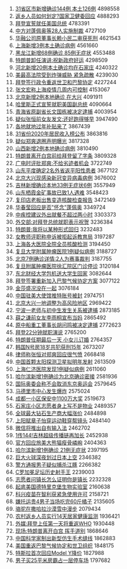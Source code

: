 1. [31省区市新增确诊144例 本土126例](http://www.baidu.com/baidu?cl=3&tn=SE_baiduhomet8_jmjb7mjw&rsv_dl=fyb_top&fr=top1000&wd=31%CA%A1%C7%F8%CA%D0%D0%C2%D4%F6%C8%B7%D5%EF144%C0%FD%20%B1%BE%CD%C1126%C0%FD) 4898558
1. [返乡人员如何划定?国家卫健委回应](http://www.baidu.com/baidu?cl=3&tn=SE_baiduhomet8_jmjb7mjw&rsv_dl=fyb_top&fr=top1000&wd=%B7%B5%CF%E7%C8%CB%D4%B1%C8%E7%BA%CE%BB%AE%B6%A8%3F%B9%FA%BC%D2%CE%C0%BD%A1%CE%AF%BB%D8%D3%A6) 4888293
1. [拜登宣誓就任美国总统](http://www.baidu.com/baidu?cl=3&tn=SE_baiduhomet8_jmjb7mjw&rsv_dl=fyb_top&fr=top1000&wd=%B0%DD%B5%C7%D0%FB%CA%C4%BE%CD%C8%CE%C3%C0%B9%FA%D7%DC%CD%B3) 4783391
1. [中方对蓬佩奥等28人实施制裁](http://www.baidu.com/baidu?cl=3&tn=SE_baiduhomet8_jmjb7mjw&rsv_dl=fyb_top&fr=top1000&wd=%D6%D0%B7%BD%B6%D4%C5%EE%C5%E5%B0%C2%B5%C828%C8%CB%CA%B5%CA%A9%D6%C6%B2%C3) 4727109
1. [华融公司原董事长赖小民二审获死刑](http://www.baidu.com/baidu?cl=3&tn=SE_baiduhomet8_jmjb7mjw&rsv_dl=fyb_top&fr=top1000&wd=%BB%AA%C8%DA%B9%AB%CB%BE%D4%AD%B6%AD%CA%C2%B3%A4%C0%B5%D0%A1%C3%F1%B6%FE%C9%F3%BB%F1%CB%C0%D0%CC) 4621543
1. [上海新增3例本土确诊病例](http://www.baidu.com/baidu?cl=3&tn=SE_baiduhomet8_jmjb7mjw&rsv_dl=fyb_top&fr=top1000&wd=%C9%CF%BA%A3%D0%C2%D4%F63%C0%FD%B1%BE%CD%C1%C8%B7%D5%EF%B2%A1%C0%FD) 4561660
1. [黑龙江新增68例确诊 85例无症状](http://www.baidu.com/baidu?cl=3&tn=SE_baiduhomet8_jmjb7mjw&rsv_dl=fyb_top&fr=top1000&wd=%BA%DA%C1%FA%BD%AD%D0%C2%D4%F668%C0%FD%C8%B7%D5%EF%2085%C0%FD%CE%DE%D6%A2%D7%B4) 4553488
1. [特朗普卸任演讲:祝新政府好运](http://www.baidu.com/baidu?cl=3&tn=SE_baiduhomet8_jmjb7mjw&rsv_dl=fyb_top&fr=top1000&wd=%CC%D8%C0%CA%C6%D5%D0%B6%C8%CE%D1%DD%BD%B2%3A%D7%A3%D0%C2%D5%FE%B8%AE%BA%C3%D4%CB) 4298509
1. [河北新增20例本土确诊均在石家庄](http://www.baidu.com/baidu?cl=3&tn=SE_baiduhomet8_jmjb7mjw&rsv_dl=fyb_top&fr=top1000&wd=%BA%D3%B1%B1%D0%C2%D4%F620%C0%FD%B1%BE%CD%C1%C8%B7%D5%EF%BE%F9%D4%DA%CA%AF%BC%D2%D7%AF) 4240322
1. [美最高法院受到炸弹威胁 紧急疏散](http://www.baidu.com/baidu?cl=3&tn=SE_baiduhomet8_jmjb7mjw&rsv_dl=fyb_top&fr=top1000&wd=%C3%C0%D7%EE%B8%DF%B7%A8%D4%BA%CA%DC%B5%BD%D5%A8%B5%AF%CD%FE%D0%B2%20%BD%F4%BC%B1%CA%E8%C9%A2) 4239030
1. [拜登签行政令重返世卫和巴黎协定](http://www.baidu.com/baidu?cl=3&tn=SE_baiduhomet8_jmjb7mjw&rsv_dl=fyb_top&fr=top1000&wd=%B0%DD%B5%C7%C7%A9%D0%D0%D5%FE%C1%EE%D6%D8%B7%B5%CA%C0%CE%C0%BA%CD%B0%CD%C0%E8%D0%AD%B6%A8) 4227244
1. [张文宏称上海疫情几周内可控制](http://www.baidu.com/baidu?cl=3&tn=SE_baiduhomet8_jmjb7mjw&rsv_dl=fyb_top&fr=top1000&wd=%D5%C5%CE%C4%BA%EA%B3%C6%C9%CF%BA%A3%D2%DF%C7%E9%BC%B8%D6%DC%C4%DA%BF%C9%BF%D8%D6%C6) 4153067
1. [北京新增2例本地确诊 在大兴](http://www.baidu.com/baidu?cl=3&tn=SE_baiduhomet8_jmjb7mjw&rsv_dl=fyb_top&fr=top1000&wd=%B1%B1%BE%A9%D0%C2%D4%F62%C0%FD%B1%BE%B5%D8%C8%B7%D5%EF%20%D4%DA%B4%F3%D0%CB) 4091911
1. [哈里斯正式宣誓就职美国副总统](http://www.baidu.com/baidu?cl=3&tn=SE_baiduhomet8_jmjb7mjw&rsv_dl=fyb_top&fr=top1000&wd=%B9%FE%C0%EF%CB%B9%D5%FD%CA%BD%D0%FB%CA%C4%BE%CD%D6%B0%C3%C0%B9%FA%B8%B1%D7%DC%CD%B3) 4090664
1. [青海省原副省长文国栋被决定逮捕](http://www.baidu.com/baidu?cl=3&tn=SE_baiduhomet8_jmjb7mjw&rsv_dl=fyb_top&fr=top1000&wd=%C7%E0%BA%A3%CA%A1%D4%AD%B8%B1%CA%A1%B3%A4%CE%C4%B9%FA%B6%B0%B1%BB%BE%F6%B6%A8%B4%FE%B2%B6) 4003954
1. [疑似张恒前女友发文:还好跑得够早](http://www.baidu.com/baidu?cl=3&tn=SE_baiduhomet8_jmjb7mjw&rsv_dl=fyb_top&fr=top1000&wd=%D2%C9%CB%C6%D5%C5%BA%E3%C7%B0%C5%AE%D3%D1%B7%A2%CE%C4%3A%BB%B9%BA%C3%C5%DC%B5%C3%B9%BB%D4%E7) 3947490
1. [各地就地过年补贴来了](http://www.baidu.com/baidu?cl=3&tn=SE_baiduhomet8_jmjb7mjw&rsv_dl=fyb_top&fr=top1000&wd=%B8%F7%B5%D8%BE%CD%B5%D8%B9%FD%C4%EA%B2%B9%CC%F9%C0%B4%C1%CB) 3867439
1. [31省份2020年居民收入榜公布](http://www.baidu.com/baidu?cl=3&tn=SE_baiduhomet8_jmjb7mjw&rsv_dl=fyb_top&fr=top1000&wd=31%CA%A1%B7%DD2020%C4%EA%BE%D3%C3%F1%CA%D5%C8%EB%B0%F1%B9%AB%B2%BC) 3863816
1. [疑似郑爽退圈声明曝光](http://www.baidu.com/baidu?cl=3&tn=SE_baiduhomet8_jmjb7mjw&rsv_dl=fyb_top&fr=top1000&wd=%D2%C9%CB%C6%D6%A3%CB%AC%CD%CB%C8%A6%C9%F9%C3%F7%C6%D8%B9%E2) 3817328
1. [山西新增2例本地确诊病例](http://www.baidu.com/baidu?cl=3&tn=SE_baiduhomet8_jmjb7mjw&rsv_dl=fyb_top&fr=top1000&wd=%C9%BD%CE%F7%D0%C2%D4%F62%C0%FD%B1%BE%B5%D8%C8%B7%D5%EF%B2%A1%C0%FD) 3810490
1. [特朗普离开白宫前给拜登留了字条](http://www.baidu.com/baidu?cl=3&tn=SE_baiduhomet8_jmjb7mjw&rsv_dl=fyb_top&fr=top1000&wd=%CC%D8%C0%CA%C6%D5%C0%EB%BF%AA%B0%D7%B9%AC%C7%B0%B8%F8%B0%DD%B5%C7%C1%F4%C1%CB%D7%D6%CC%F5) 3809328
1. [广电时评批郑爽:不给劣迹者机会](http://www.baidu.com/baidu?cl=3&tn=SE_baiduhomet8_jmjb7mjw&rsv_dl=fyb_top&fr=top1000&wd=%B9%E3%B5%E7%CA%B1%C6%C0%C5%FA%D6%A3%CB%AC%3A%B2%BB%B8%F8%C1%D3%BC%A3%D5%DF%BB%FA%BB%E1) 3722749
1. [山东平度确定2名外省返平阳性患者](http://www.baidu.com/baidu?cl=3&tn=SE_baiduhomet8_jmjb7mjw&rsv_dl=fyb_top&fr=top1000&wd=%C9%BD%B6%AB%C6%BD%B6%C8%C8%B7%B6%A82%C3%FB%CD%E2%CA%A1%B7%B5%C6%BD%D1%F4%D0%D4%BB%BC%D5%DF) 3677122
1. [北京大兴现感染新冠变异病毒病例](http://www.baidu.com/baidu?cl=3&tn=SE_baiduhomet8_jmjb7mjw&rsv_dl=fyb_top&fr=top1000&wd=%B1%B1%BE%A9%B4%F3%D0%CB%CF%D6%B8%D0%C8%BE%D0%C2%B9%DA%B1%E4%D2%EC%B2%A1%B6%BE%B2%A1%C0%FD) 3676002
1. [吉林新增确诊本地33例无症状6例](http://www.baidu.com/baidu?cl=3&tn=SE_baiduhomet8_jmjb7mjw&rsv_dl=fyb_top&fr=top1000&wd=%BC%AA%C1%D6%D0%C2%D4%F6%C8%B7%D5%EF%B1%BE%B5%D833%C0%FD%CE%DE%D6%A2%D7%B46%C0%FD) 3557949
1. [山东栖霞金矿事故已致1人遇难](http://www.baidu.com/baidu?cl=3&tn=SE_baiduhomet8_jmjb7mjw&rsv_dl=fyb_top&fr=top1000&wd=%C9%BD%B6%AB%C6%DC%CF%BC%BD%F0%BF%F3%CA%C2%B9%CA%D2%D1%D6%C21%C8%CB%D3%F6%C4%D1) 3548423
1. [复印店老板出售变造核酸检查报告](http://www.baidu.com/baidu?cl=3&tn=SE_baiduhomet8_jmjb7mjw&rsv_dl=fyb_top&fr=top1000&wd=%B8%B4%D3%A1%B5%EA%C0%CF%B0%E5%B3%F6%CA%DB%B1%E4%D4%EC%BA%CB%CB%E1%BC%EC%B2%E9%B1%A8%B8%E6) 3472149
1. [华春莹回应是否"怀念"蓬佩奥](http://www.baidu.com/baidu?cl=3&tn=SE_baiduhomet8_jmjb7mjw&rsv_dl=fyb_top&fr=top1000&wd=%BB%AA%B4%BA%D3%A8%BB%D8%D3%A6%CA%C7%B7%F1%22%BB%B3%C4%EE%22%C5%EE%C5%E5%B0%C2) 3349724
1. [中疾控建议外出就餐不超过两小时](http://www.baidu.com/baidu?cl=3&tn=SE_baiduhomet8_jmjb7mjw&rsv_dl=fyb_top&fr=top1000&wd=%D6%D0%BC%B2%BF%D8%BD%A8%D2%E9%CD%E2%B3%F6%BE%CD%B2%CD%B2%BB%B3%AC%B9%FD%C1%BD%D0%A1%CA%B1) 3303373
1. [外交部:对拜登总统就职表示祝贺](http://www.baidu.com/baidu?cl=3&tn=SE_baiduhomet8_jmjb7mjw&rsv_dl=fyb_top&fr=top1000&wd=%CD%E2%BD%BB%B2%BF%3A%B6%D4%B0%DD%B5%C7%D7%DC%CD%B3%BE%CD%D6%B0%B1%ED%CA%BE%D7%A3%BA%D8) 3236384
1. [特朗普:我将以某种形式回归](http://www.baidu.com/baidu?cl=3&tn=SE_baiduhomet8_jmjb7mjw&rsv_dl=fyb_top&fr=top1000&wd=%CC%D8%C0%CA%C6%D5%3A%CE%D2%BD%AB%D2%D4%C4%B3%D6%D6%D0%CE%CA%BD%BB%D8%B9%E9) 3232483
1. [女教师评职称申诉被拒起诉教育局](http://www.baidu.com/baidu?cl=3&tn=SE_baiduhomet8_jmjb7mjw&rsv_dl=fyb_top&fr=top1000&wd=%C5%AE%BD%CC%CA%A6%C6%C0%D6%B0%B3%C6%C9%EA%CB%DF%B1%BB%BE%DC%C6%F0%CB%DF%BD%CC%D3%FD%BE%D6) 3197287
1. [上海各大医院全院全员核酸检测](http://www.baidu.com/baidu?cl=3&tn=SE_baiduhomet8_jmjb7mjw&rsv_dl=fyb_top&fr=top1000&wd=%C9%CF%BA%A3%B8%F7%B4%F3%D2%BD%D4%BA%C8%AB%D4%BA%C8%AB%D4%B1%BA%CB%CB%E1%BC%EC%B2%E2) 3194450
1. [复旦大学附属肿瘤医院1例疑似病例](http://www.baidu.com/baidu?cl=3&tn=SE_baiduhomet8_jmjb7mjw&rsv_dl=fyb_top&fr=top1000&wd=%B8%B4%B5%A9%B4%F3%D1%A7%B8%BD%CA%F4%D6%D7%C1%F6%D2%BD%D4%BA1%C0%FD%D2%C9%CB%C6%B2%A1%C0%FD) 3188727
1. [北京7例确诊详情:2人为赛事裁判](http://www.baidu.com/baidu?cl=3&tn=SE_baiduhomet8_jmjb7mjw&rsv_dl=fyb_top&fr=top1000&wd=%B1%B1%BE%A97%C0%FD%C8%B7%D5%EF%CF%EA%C7%E9%3A2%C8%CB%CE%AA%C8%FC%CA%C2%B2%C3%C5%D0) 3187755
1. [复旦附属肿瘤医院徐汇院区门诊停诊](http://www.baidu.com/baidu?cl=3&tn=SE_baiduhomet8_jmjb7mjw&rsv_dl=fyb_top&fr=top1000&wd=%B8%B4%B5%A9%B8%BD%CA%F4%D6%D7%C1%F6%D2%BD%D4%BA%D0%EC%BB%E3%D4%BA%C7%F8%C3%C5%D5%EF%CD%A3%D5%EF) 3120184
1. [东北财经大学包机送大学生回家](http://www.baidu.com/baidu?cl=3&tn=SE_baiduhomet8_jmjb7mjw&rsv_dl=fyb_top&fr=top1000&wd=%B6%AB%B1%B1%B2%C6%BE%AD%B4%F3%D1%A7%B0%FC%BB%FA%CB%CD%B4%F3%D1%A7%C9%FA%BB%D8%BC%D2) 3082644
1. [拜登签署重新加入巴黎气候协定方案](http://www.baidu.com/baidu?cl=3&tn=SE_baiduhomet8_jmjb7mjw&rsv_dl=fyb_top&fr=top1000&wd=%B0%DD%B5%C7%C7%A9%CA%F0%D6%D8%D0%C2%BC%D3%C8%EB%B0%CD%C0%E8%C6%F8%BA%F2%D0%AD%B6%A8%B7%BD%B0%B8) 3077122
1. [金莎盛况没在一起](http://www.baidu.com/baidu?cl=3&tn=SE_baiduhomet8_jmjb7mjw&rsv_dl=fyb_top&fr=top1000&wd=%BD%F0%C9%AF%CA%A2%BF%F6%C3%BB%D4%DA%D2%BB%C6%F0) 3076184
1. [中国驻美大使馆推特账号被封](http://www.baidu.com/baidu?cl=3&tn=SE_baiduhomet8_jmjb7mjw&rsv_dl=fyb_top&fr=top1000&wd=%D6%D0%B9%FA%D7%A4%C3%C0%B4%F3%CA%B9%B9%DD%CD%C6%CC%D8%D5%CB%BA%C5%B1%BB%B7%E2) 2974751
1. [北京大兴一地调整为高风险地区](http://www.baidu.com/baidu?cl=3&tn=SE_baiduhomet8_jmjb7mjw&rsv_dl=fyb_top&fr=top1000&wd=%B1%B1%BE%A9%B4%F3%D0%CB%D2%BB%B5%D8%B5%F7%D5%FB%CE%AA%B8%DF%B7%E7%CF%D5%B5%D8%C7%F8) 2969422
1. [宁波一老师与初中生发生关系被逮捕](http://www.baidu.com/baidu?cl=3&tn=SE_baiduhomet8_jmjb7mjw&rsv_dl=fyb_top&fr=top1000&wd=%C4%FE%B2%A8%D2%BB%C0%CF%CA%A6%D3%EB%B3%F5%D6%D0%C9%FA%B7%A2%C9%FA%B9%D8%CF%B5%B1%BB%B4%FE%B2%B6) 2873185
1. [薛之谦前女友李雨桐宣布当妈](http://www.baidu.com/baidu?cl=3&tn=SE_baiduhomet8_jmjb7mjw&rsv_dl=fyb_top&fr=top1000&wd=%D1%A6%D6%AE%C7%AB%C7%B0%C5%AE%D3%D1%C0%EE%D3%EA%CD%A9%D0%FB%B2%BC%B5%B1%C2%E8) 2865492
1. [原中船重工董事长胡问鸣被决定逮捕](http://www.baidu.com/baidu?cl=3&tn=SE_baiduhomet8_jmjb7mjw&rsv_dl=fyb_top&fr=top1000&wd=%D4%AD%D6%D0%B4%AC%D6%D8%B9%A4%B6%AD%CA%C2%B3%A4%BA%FA%CE%CA%C3%F9%B1%BB%BE%F6%B6%A8%B4%FE%B2%B6) 2772623
1. [拜登22分钟就职演说](http://www.baidu.com/baidu?cl=3&tn=SE_baiduhomet8_jmjb7mjw&rsv_dl=fyb_top&fr=top1000&wd=%B0%DD%B5%C722%B7%D6%D6%D3%BE%CD%D6%B0%D1%DD%CB%B5) 2765200
1. [特朗普任期最后一天 小女儿订婚](http://www.baidu.com/baidu?cl=3&tn=SE_baiduhomet8_jmjb7mjw&rsv_dl=fyb_top&fr=top1000&wd=%CC%D8%C0%CA%C6%D5%C8%CE%C6%DA%D7%EE%BA%F3%D2%BB%CC%EC%20%D0%A1%C5%AE%B6%F9%B6%A9%BB%E9) 2764357
1. [韩国N号房18岁共犯获刑15年](http://www.baidu.com/baidu?cl=3&tn=SE_baiduhomet8_jmjb7mjw&rsv_dl=fyb_top&fr=top1000&wd=%BA%AB%B9%FAN%BA%C5%B7%BF18%CB%EA%B9%B2%B7%B8%BB%F1%D0%CC15%C4%EA) 2673207
1. [律师称张恒对郑爽回应很气愤](http://www.baidu.com/baidu?cl=3&tn=SE_baiduhomet8_jmjb7mjw&rsv_dl=fyb_top&fr=top1000&wd=%C2%C9%CA%A6%B3%C6%D5%C5%BA%E3%B6%D4%D6%A3%CB%AC%BB%D8%D3%A6%BA%DC%C6%F8%B7%DF) 2668418
1. [中国首颗太阳探测卫星拟明年发射](http://www.baidu.com/baidu?cl=3&tn=SE_baiduhomet8_jmjb7mjw&rsv_dl=fyb_top&fr=top1000&wd=%D6%D0%B9%FA%CA%D7%BF%C5%CC%AB%D1%F4%CC%BD%B2%E2%CE%C0%D0%C7%C4%E2%C3%F7%C4%EA%B7%A2%C9%E4) 2613509
1. [上海仁济医院发现1例疑似病例](http://www.baidu.com/baidu?cl=3&tn=SE_baiduhomet8_jmjb7mjw&rsv_dl=fyb_top&fr=top1000&wd=%C9%CF%BA%A3%C8%CA%BC%C3%D2%BD%D4%BA%B7%A2%CF%D61%C0%FD%D2%C9%CB%C6%B2%A1%C0%FD) 2611060
1. [哈尔滨新增1例确诊为北京确诊密接](http://www.baidu.com/baidu?cl=3&tn=SE_baiduhomet8_jmjb7mjw&rsv_dl=fyb_top&fr=top1000&wd=%B9%FE%B6%FB%B1%F5%D0%C2%D4%F61%C0%FD%C8%B7%D5%EF%CE%AA%B1%B1%BE%A9%C8%B7%D5%EF%C3%DC%BD%D3) 2581936
1. [国际奥委会称不会取消东京奥运会](http://www.baidu.com/baidu?cl=3&tn=SE_baiduhomet8_jmjb7mjw&rsv_dl=fyb_top&fr=top1000&wd=%B9%FA%BC%CA%B0%C2%CE%AF%BB%E1%B3%C6%B2%BB%BB%E1%C8%A1%CF%FB%B6%AB%BE%A9%B0%C2%D4%CB%BB%E1) 2579645
1. [马德里市中心发生爆炸](http://www.baidu.com/baidu?cl=3&tn=SE_baiduhomet8_jmjb7mjw&rsv_dl=fyb_top&fr=top1000&wd=%C2%ED%B5%C2%C0%EF%CA%D0%D6%D0%D0%C4%B7%A2%C9%FA%B1%AC%D5%A8) 2575024
1. [成都一小区保安中1100万大奖](http://www.baidu.com/baidu?cl=3&tn=SE_baiduhomet8_jmjb7mjw&rsv_dl=fyb_top&fr=top1000&wd=%B3%C9%B6%BC%D2%BB%D0%A1%C7%F8%B1%A3%B0%B2%D6%D01100%CD%F2%B4%F3%BD%B1) 2519673
1. [石家庄小区志愿者身上写不是物业](http://www.baidu.com/baidu?cl=3&tn=SE_baiduhomet8_jmjb7mjw&rsv_dl=fyb_top&fr=top1000&wd=%CA%AF%BC%D2%D7%AF%D0%A1%C7%F8%D6%BE%D4%B8%D5%DF%C9%ED%C9%CF%D0%B4%B2%BB%CA%C7%CE%EF%D2%B5) 2489357
1. [全球最大钻石生产商大幅涨价](http://www.baidu.com/baidu?cl=3&tn=SE_baiduhomet8_jmjb7mjw&rsv_dl=fyb_top&fr=top1000&wd=%C8%AB%C7%F2%D7%EE%B4%F3%D7%EA%CA%AF%C9%FA%B2%FA%C9%CC%B4%F3%B7%F9%D5%C7%BC%DB) 2484898
1. [上阳赋章子怡穿运动鞋穿帮镜头](http://www.baidu.com/baidu?cl=3&tn=SE_baiduhomet8_jmjb7mjw&rsv_dl=fyb_top&fr=top1000&wd=%C9%CF%D1%F4%B8%B3%D5%C2%D7%D3%E2%F9%B4%A9%D4%CB%B6%AF%D0%AC%B4%A9%B0%EF%BE%B5%CD%B7) 2484140
1. [微信将推出自有输入法](http://www.baidu.com/baidu?cl=3&tn=SE_baiduhomet8_jmjb7mjw&rsv_dl=fyb_top&fr=top1000&wd=%CE%A2%D0%C5%BD%AB%CD%C6%B3%F6%D7%D4%D3%D0%CA%E4%C8%EB%B7%A8) 2462702
1. [1传144!吉林超级传播链再加长](http://www.baidu.com/baidu?cl=3&tn=SE_baiduhomet8_jmjb7mjw&rsv_dl=fyb_top&fr=top1000&wd=1%B4%AB144%21%BC%AA%C1%D6%B3%AC%BC%B6%B4%AB%B2%A5%C1%B4%D4%D9%BC%D3%B3%A4) 2452938
1. [官方回应旅美大熊猫瘦骨嶙峋](http://www.baidu.com/baidu?cl=3&tn=SE_baiduhomet8_jmjb7mjw&rsv_dl=fyb_top&fr=top1000&wd=%B9%D9%B7%BD%BB%D8%D3%A6%C2%C3%C3%C0%B4%F3%D0%DC%C3%A8%CA%DD%B9%C7%E1%D7%E1%BE) 2404363
1. [哈尔滨新增1例确诊 21例无症状](http://www.baidu.com/baidu?cl=3&tn=SE_baiduhomet8_jmjb7mjw&rsv_dl=fyb_top&fr=top1000&wd=%B9%FE%B6%FB%B1%F5%D0%C2%D4%F61%C0%FD%C8%B7%D5%EF%2021%C0%FD%CE%DE%D6%A2%D7%B4) 2397195
1. [巨大火球深夜划过日本上空](http://www.baidu.com/baidu?cl=3&tn=SE_baiduhomet8_jmjb7mjw&rsv_dl=fyb_top&fr=top1000&wd=%BE%DE%B4%F3%BB%F0%C7%F2%C9%EE%D2%B9%BB%AE%B9%FD%C8%D5%B1%BE%C9%CF%BF%D5) 2346382
1. [警方通报男子疑似捕杀江豚](http://www.baidu.com/baidu?cl=3&tn=SE_baiduhomet8_jmjb7mjw&rsv_dl=fyb_top&fr=top1000&wd=%BE%AF%B7%BD%CD%A8%B1%A8%C4%D0%D7%D3%D2%C9%CB%C6%B2%B6%C9%B1%BD%AD%EB%E0) 2266382
1. [C罗加冕足坛历史射手王](http://www.baidu.com/baidu?cl=3&tn=SE_baiduhomet8_jmjb7mjw&rsv_dl=fyb_top&fr=top1000&wd=C%C2%DE%BC%D3%C3%E1%D7%E3%CC%B3%C0%FA%CA%B7%C9%E4%CA%D6%CD%F5) 2239003
1. [志愿者问镇长怎么证明你是镇长](http://www.baidu.com/baidu?cl=3&tn=SE_baiduhomet8_jmjb7mjw&rsv_dl=fyb_top&fr=top1000&wd=%D6%BE%D4%B8%D5%DF%CE%CA%D5%F2%B3%A4%D4%F5%C3%B4%D6%A4%C3%F7%C4%E3%CA%C7%D5%F2%B3%A4) 2232328
1. [起底美国德特里克堡生物实验室](http://www.baidu.com/baidu?cl=3&tn=SE_baiduhomet8_jmjb7mjw&rsv_dl=fyb_top&fr=top1000&wd=%C6%F0%B5%D7%C3%C0%B9%FA%B5%C2%CC%D8%C0%EF%BF%CB%B1%A4%C9%FA%CE%EF%CA%B5%D1%E9%CA%D2) 2160638
1. [科兴疫苗在智利获紧急使用许可](http://www.baidu.com/baidu?cl=3&tn=SE_baiduhomet8_jmjb7mjw&rsv_dl=fyb_top&fr=top1000&wd=%BF%C6%D0%CB%D2%DF%C3%E7%D4%DA%D6%C7%C0%FB%BB%F1%BD%F4%BC%B1%CA%B9%D3%C3%D0%ED%BF%C9) 2158721
1. [嫌托运贵4男子当场吃完60斤橘子](http://www.baidu.com/baidu?cl=3&tn=SE_baiduhomet8_jmjb7mjw&rsv_dl=fyb_top&fr=top1000&wd=%CF%D3%CD%D0%D4%CB%B9%F34%C4%D0%D7%D3%B5%B1%B3%A1%B3%D4%CD%EA60%BD%EF%E9%D9%D7%D3) 2135605
1. [骆驼在撒哈拉沙漠雪中漫步](http://www.baidu.com/baidu?cl=3&tn=SE_baiduhomet8_jmjb7mjw&rsv_dl=fyb_top&fr=top1000&wd=%C2%E6%CD%D5%D4%DA%C8%F6%B9%FE%C0%AD%C9%B3%C4%AE%D1%A9%D6%D0%C2%FE%B2%BD) 2079434
1. [农村返乡人员实行14天居家健康监测](http://www.baidu.com/baidu?cl=3&tn=SE_baiduhomet8_jmjb7mjw&rsv_dl=fyb_top&fr=top1000&wd=%C5%A9%B4%E5%B7%B5%CF%E7%C8%CB%D4%B1%CA%B5%D0%D014%CC%EC%BE%D3%BC%D2%BD%A1%BF%B5%BC%E0%B2%E2) 1936421
1. [外媒:拜登上任第一天将重返WHO](http://www.baidu.com/baidu?cl=3&tn=SE_baiduhomet8_jmjb7mjw&rsv_dl=fyb_top&fr=top1000&wd=%CD%E2%C3%BD%3A%B0%DD%B5%C7%C9%CF%C8%CE%B5%DA%D2%BB%CC%EC%BD%AB%D6%D8%B7%B5WHO) 1930448
1. [现场:特朗普离开白宫 挥手道别](http://www.baidu.com/baidu?cl=3&tn=SE_baiduhomet8_jmjb7mjw&rsv_dl=fyb_top&fr=top1000&wd=%CF%D6%B3%A1%3A%CC%D8%C0%CA%C6%D5%C0%EB%BF%AA%B0%D7%B9%AC%20%BB%D3%CA%D6%B5%C0%B1%F0) 1868646
1. [中国科学家制出新型仿生手术缝线](http://www.baidu.com/baidu?cl=3&tn=SE_baiduhomet8_jmjb7mjw&rsv_dl=fyb_top&fr=top1000&wd=%D6%D0%B9%FA%BF%C6%D1%A7%BC%D2%D6%C6%B3%F6%D0%C2%D0%CD%B7%C2%C9%FA%CA%D6%CA%F5%B7%EC%CF%DF) 1862883
1. [美国重返巴黎气候协定和世卫组织](http://www.baidu.com/baidu?cl=3&tn=SE_baiduhomet8_jmjb7mjw&rsv_dl=fyb_top&fr=top1000&wd=%C3%C0%B9%FA%D6%D8%B7%B5%B0%CD%C0%E8%C6%F8%BA%F2%D0%AD%B6%A8%BA%CD%CA%C0%CE%C0%D7%E9%D6%AF) 1848175
1. [特斯拉首次回应Model Y降价](http://www.baidu.com/baidu?cl=3&tn=SE_baiduhomet8_jmjb7mjw&rsv_dl=fyb_top&fr=top1000&wd=%CC%D8%CB%B9%C0%AD%CA%D7%B4%CE%BB%D8%D3%A6Model%20Y%BD%B5%BC%DB) 1827988
1. [男子买25平米房霸占一层停车场](http://www.baidu.com/baidu?cl=3&tn=SE_baiduhomet8_jmjb7mjw&rsv_dl=fyb_top&fr=top1000&wd=%C4%D0%D7%D3%C2%F225%C6%BD%C3%D7%B7%BF%B0%D4%D5%BC%D2%BB%B2%E3%CD%A3%B3%B5%B3%A1) 1797682